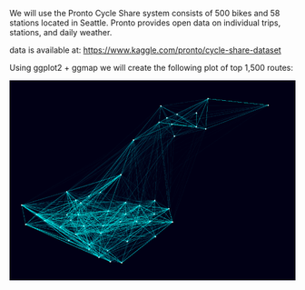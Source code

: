We will use the Pronto Cycle Share system consists of 500 bikes and 58 stations located in Seattle. Pronto provides open data on individual trips, stations, and daily weather.

data is available at:
https://www.kaggle.com/pronto/cycle-share-dataset

Using ggplot2 + ggmap we will create the following plot of top 1,500 routes:

![img](Top_Routes.png "Top 1,500 routes")
